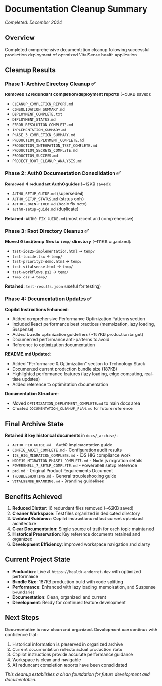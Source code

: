 # Documentation Cleanup Summary
*Completed: December 2024*

## Overview

Completed comprehensive documentation cleanup following successful production deployment of optimized VitalSense health application.

## Cleanup Results

### Phase 1: Archive Directory Cleanup ✅

**Removed 12 redundant completion/deployment reports** (~50KB saved):

- `CLEANUP_COMPLETION_REPORT.md`
- `CONSOLIDATION_SUMMARY.md`  
- `DEPLOYMENT_COMPLETE.txt`
- `DEPLOYMENT_STATUS.md`
- `ERROR_RESOLUTION_COMPLETE.md`
- `IMPLEMENTATION_SUMMARY.md`
- `PHASE_3_COMPLETION_SUMMARY.md`
- `PRODUCTION_DEPLOYMENT_COMPLETE.md`
- `PRODUCTION_INTEGRATION_TEST_COMPLETE.md`
- `PRODUCTION_SECRETS_COMPLETE.md`
- `PRODUCTION_SUCCESS.md`
- `PROJECT_ROOT_CLEANUP_ANALYSIS.md`

### Phase 2: Auth0 Documentation Consolidation ✅

**Removed 4 redundant Auth0 guides** (~12KB saved):

- `AUTH0_SETUP_GUIDE.md` (superseded)
- `AUTH0_SETUP_STATUS.md` (status only)
- `AUTH0-LOGIN-FIXED.md` (basic fix note)
- `auth0-setup-guide.md` (duplicate)

**Retained**: `AUTH0_FIX_GUIDE.md` (most recent and comprehensive)

### Phase 3: Root Directory Cleanup ✅

**Moved 6 test/temp files to `temp/` directory** (~111KB organized):

- `test-ios26-implementation.html` → `temp/`
- `test-lucide.tsx` → `temp/`
- `test-priority2-demo.html` → `temp/`
- `test-vitalsense.html` → `temp/`
- `test-workflows.ps1` → `temp/`
- `temp.css` → `temp/`

**Retained**: `test-results.json` (useful for testing)

### Phase 4: Documentation Updates ✅

**Copilot Instructions Enhanced**:
- Added comprehensive Performance Optimization Patterns section
- Included React performance best practices (memoization, lazy loading, Suspense)
- Added bundle optimization guidelines (~187KB production target)
- Documented performance anti-patterns to avoid
- Reference to optimization documentation

**README.md Updated**:
- Added "Performance & Optimization" section to Technology Stack
- Documented current production bundle size (187KB)
- Highlighted performance features (lazy loading, edge computing, real-time updates)
- Added reference to optimization documentation

**Documentation Structure**:
- Moved `OPTIMIZATION_DEPLOYMENT_COMPLETE.md` to main docs area
- Created `DOCUMENTATION_CLEANUP_PLAN.md` for future reference

## Final Archive State

**Retained 8 key historical documents** in `docs/_archive/`:

- `AUTH0_FIX_GUIDE.md` - Auth0 implementation guide  
- `CONFIG_AUDIT_COMPLETE.md` - Configuration audit results
- `IOS_HIG_MIGRATION_COMPLETE.md` - iOS HIG compliance work
- `NODEJS_MIGRATION_PHASE1_COMPLETE.md` - Node.js migration details
- `POWERSHELL_7_SETUP_COMPLETE.md` - PowerShell setup reference
- `prd.md` - Original Product Requirements Document
- `TROUBLESHOOTING.md` - General troubleshooting guide
- `VITALSENSE_BRANDING.md` - Branding guidelines

## Benefits Achieved

1. **Reduced Clutter**: 16 redundant files removed (~62KB saved)
2. **Cleaner Workspace**: Test files organized in dedicated directory
3. **Updated Guidance**: Copilot instructions reflect current optimized architecture
4. **Clear Documentation**: Single source of truth for each topic maintained
5. **Historical Preservation**: Key reference documents retained and organized
6. **Development Efficiency**: Improved workspace navigation and clarity

## Current Project State

- **Production**: Live at `https://health.andernet.dev` with optimized performance
- **Bundle Size**: 187KB production build with code splitting
- **Performance**: Enhanced with lazy loading, memoization, and Suspense boundaries
- **Documentation**: Clean, organized, and current
- **Development**: Ready for continued feature development

## Next Steps

Documentation is now clean and organized. Development can continue with confidence that:

1. Historical information is preserved in organized archive
2. Current documentation reflects actual production state
3. Copilot instructions provide accurate performance guidance
4. Workspace is clean and navigable
5. All redundant completion reports have been consolidated

*This cleanup establishes a clean foundation for future development and documentation.*
